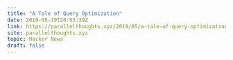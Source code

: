 ```yaml
---
title: "A Tale of Query Optimization"
date: 2019-05-19T20:53:39Z
link: https://parallelthoughts.xyz/2019/05/a-tale-of-query-optimization/?utm_medium=RSS&utm_source=hune
site: parallelthoughts.xyz
topic: Hacker News
draft: false
---
```

